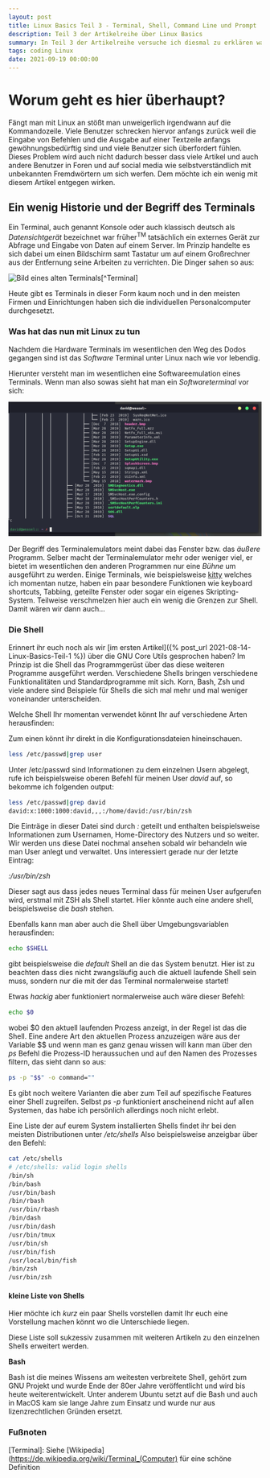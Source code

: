 ```yaml
---
layout: post
title: Linux Basics Teil 3 - Terminal, Shell, Command Line und Prompt
description: Teil 3 der Artikelreihe über Linux Basics
summary: In Teil 3 der Artikelreihe versuche ich diesmal zu erklären was der Unterschied zwischen einem Terminal, der Shell, der Kommandozeile und dem Prompt ist
tags: coding Linux
date: 2021-09-19 00:00:00
---
```


# Worum geht es hier überhaupt?

Fängt man mit Linux an stößt man unweigerlich irgendwann auf die Kommandozeile.
Viele Benutzer schrecken hiervor anfangs zurück weil die Eingabe von Befehlen und die Ausgabe auf einer Textzeile anfangs gewöhnungsbedürftig sind und viele Benutzer sich überfordert fühlen. 
Dieses Problem wird auch nicht dadurch besser dass viele Artikel und auch andere Benutzer in Foren und auf social media wie selbstverständlich mit unbekannten Fremdwörtern um sich werfen.
Dem möchte ich ein wenig mit diesem Artikel entgegen wirken.

## Ein wenig Historie und der Begriff des Terminals

Ein Terminal, auch genannt Konsole oder auch klassisch deutsch als *Datensichtgerät* bezeichnet war früher<sup>TM</sup> tatsächlich ein externes Gerät zur Abfrage und Eingabe von Daten auf einem Server. Im Prinzip handelte es sich dabei um einen Bildschirm samt Tastatur um auf einem Großrechner aus der Entfernung seine Arbeiten zu verrichten. Die Dinger sahen so aus:

![Bild eines alten Terminals](https://upload.wikimedia.org/wikipedia/commons/thumb/8/87/Televideo925Terminal.jpg/579px-Televideo925Terminal.jpg)[^Terminal]

Heute gibt es Terminals in dieser Form kaum noch und in den meisten Firmen und Einrichtungen haben sich die individuellen Personalcomputer durchgesetzt. 

### Was hat das nun mit Linux zu tun

Nachdem die Hardware Terminals im wesentlichen den Weg des Dodos gegangen sind ist das *Software* Terminal unter Linux nach wie vor lebendig.

Hierunter versteht man im wesentlichen eine Softwareemulation eines Terminals. Wenn man also sowas sieht hat man ein *Softwareterminal* vor sich:

![Bild eines Linux Terminals](/assets/pictures/2021-09-19-terminalexampe.png)

Der Begriff des Terminalemulators meint dabei das Fenster bzw. das *äußere* Programm. Selber macht der Terminalemulator mehr oder weniger viel, er bietet im wesentlichen den anderen Programmen nur eine *Bühne* um ausgeführt zu werden.
Einige Terminals, wie beispielsweise [kitty](https://sw.kovidgoyal.net/kitty/) welches ich momentan nutze, haben ein paar besondere Funktionen wie keyboard shortcuts, Tabbing, geteilte Fenster oder sogar ein eigenes Skripting-System.
Teilweise verschmelzen hier auch ein wenig die Grenzen zur Shell. Damit wären wir dann auch...

### Die Shell

Erinnert ihr euch noch als wir [im ersten Artikel]({% post_url 2021-08-14-Linux-Basics-Teil-1 %}) über die GNU Core Utils gesprochen haben? Im Prinzip ist die Shell das Programmgerüst über das diese weiteren Programme ausgeführt werden.
Verschiedene Shells bringen verschiedene Funktionalitäten und Standardprogramme mit sich. Korn, Bash, Zsh und viele andere sind Beispiele für Shells die sich mal mehr und mal weniger voneinander unterscheiden.

Welche Shell Ihr momentan verwendet könnt Ihr auf verschiedene Arten herausfinden:

Zum einen könnt ihr direkt in die Konfigurationsdateien hineinschauen.

~~~Bash
less /etc/passwd|grep user
~~~

Unter /etc/passwd sind Informationen zu dem einzelnen Usern abgelegt, rufe ich beispielsweise oberen Befehl für meinen User _david_ auf, so bekomme ich folgenden output:

~~~Bash
less /etc/passwd|grep david
david:x:1000:1000:david,,,:/home/david:/usr/bin/zsh
~~~
Die Einträge in dieser Datei sind durch _:_ geteilt und enthalten beispielsweise Informationen zum Usernamen, Home-Directory des Nutzers und so weiter. Wir werden uns diese Datei nochmal ansehen sobald wir behandeln wie man User anlegt und verwaltet. Uns interessiert gerade nur der letzte Eintrag:

*:/usr/bin/zsh*

Dieser sagt aus dass jedes neues Terminal dass für meinen User aufgerufen wird, erstmal mit ZSH als Shell startet. Hier könnte auch eine andere shell, beispielsweise die *bash* stehen. 

Ebenfalls kann man aber auch die Shell über Umgebungsvariablen herausfinden:

~~~Bash
echo $SHELL
~~~

gibt beispielsweise die *default* Shell an die das System benutzt. Hier ist zu beachten dass dies nicht zwangsläufig auch die aktuell laufende Shell sein muss, sondern nur die mit der das Terminal normalerweise startet!

Etwas *hackig* aber funktioniert normalerweise auch wäre dieser Befehl:

~~~Bash
echo $0
~~~
wobei $0 den aktuell laufenden Prozess anzeigt, in der Regel ist das die Shell. Eine andere Art den aktuellen Prozess anzuzeigen wäre aus der Variable $$ und wenn man es ganz genau wissen will kann man über den *ps* Befehl die Prozess-ID heraussuchen und auf den Namen des Prozesses filtern, das sieht dann so aus:

~~~Bash
ps -p "$$" -o command=""
~~~
 
Es gibt noch weitere Varianten die aber zum Teil auf spezifische Features einer Shell zugreifen. Selbst *ps -p* funktioniert anscheinend nicht auf allen Systemen, das habe ich persönlich allerdings noch nicht erlebt.

Eine Liste der auf eurem System installierten Shells findet ihr bei den meisten Distributionen unter */etc/shells*
Also beispielsweise anzeigbar über den Befehl:

~~~Bash
cat /etc/shells
# /etc/shells: valid login shells
/bin/sh
/bin/bash
/usr/bin/bash
/bin/rbash
/usr/bin/rbash
/bin/dash
/usr/bin/dash
/usr/bin/tmux
/usr/bin/sh
/usr/bin/fish
/usr/local/bin/fish
/bin/zsh
/usr/bin/zsh
~~~
#### kleine Liste von Shells

Hier möchte ich *kurz* ein paar Shells vorstellen damit Ihr euch eine Vorstellung machen könnt wo die Unterschiede liegen.

Diese Liste soll sukzessiv zusammen mit weiteren Artikeln zu den einzelnen Shells erweitert werden. 

**Bash**
 
Bash ist die meines Wissens am weitesten verbreitete Shell, gehört zum GNU Projekt und wurde Ende der 80er Jahre veröffentlicht und wird bis heute weiterentwickelt. 
Unter anderem Ubuntu setzt auf die Bash und auch in MacOS kam sie lange Jahre zum Einsatz und wurde nur aus lizenzrechtlichen Gründen ersetzt.


 
 
### Fußnoten
[Terminal]: Siehe [Wikipedia](https://de.wikipedia.org/wiki/Terminal_(Computer) für eine schöne Definition


